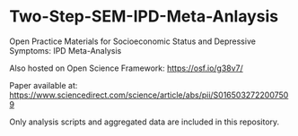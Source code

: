 # Two-Step-SEM-IPD-Meta-Anlaysis
Open Practice Materials for Socioeconomic Status and Depressive Symptoms: IPD Meta-Analysis

Also hosted on Open Science Framework: https://osf.io/g38v7/

Paper available at: https://www.sciencedirect.com/science/article/abs/pii/S0165032722007509

Only analysis scripts and aggregated data are included in this repository.
